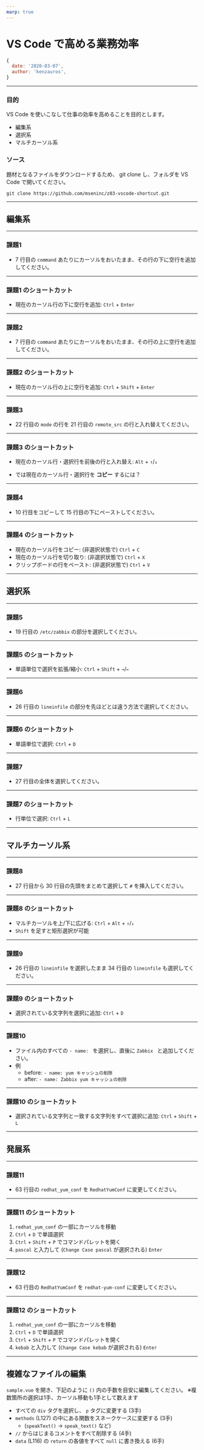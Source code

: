 ```yaml
---
marp: true
---
```

<!-- header: VS Code で高める業務効率 -->
<!-- footer: kenzauros / 2020.03.07 -->
<!-- theme: default -->
<!-- class: invert -->
<!-- size: 16:9 -->
<!-- page_number: true -->
<!-- paginate: true -->

# VS Code で高める業務効率

```js
{
  date: '2020-03-07',
  author: 'kenzauros',
}
```

---

### 目的

VS Code を使いこなして仕事の効率を高めることを目的とします。

- 編集系
- 選択系
- マルチカーソル系

### ソース

題材となるファイルをダウンロードするため、 git clone し、フォルダを VS Code で開いてください。

```
git clone https://github.com/mseninc/z03-vscode-shortcut.git
```

---

## 編集系

---

### 課題1

- 7 行目の `command` あたりにカーソルをおいたまま、その行の下に空行を追加してください。

---

### 課題1 のショートカット

- 現在のカーソル行の下に空行を追加: `Ctrl` + `Enter`

---

### 課題2

- 7 行目の `command` あたりにカーソルをおいたまま、その行の上に空行を追加してください。

---

### 課題2 のショートカット

- 現在のカーソル行の上に空行を追加: `Ctrl` + `Shift` + `Enter`

---

### 課題3

- 22 行目の `mode` の行を 21 行目の `remote_src` の行と入れ替えてください。

---

### 課題3 のショートカット

- 現在のカーソル行・選択行を前後の行と入れ替え: `Alt` + `↑`/`↓`

- では現在のカーソル行・選択行を **コピー** するには？

---

### 課題4

- 10 行目をコピーして 15 行目の下にペーストしてください。

---

### 課題4 のショートカット

- 現在のカーソル行をコピー: (非選択状態で) `Ctrl` + `C`
- 現在のカーソル行を切り取り: (非選択状態で) `Ctrl` + `X`
- クリップボードの行をペースト: (非選択状態で) `Ctrl` + `V`

---

## 選択系

---

### 課題5

- 19 行目の `/etc/zabbix` の部分を選択してください。

---

### 課題5 のショートカット

- 単語単位で選択を拡張/縮小: `Ctrl` + `Shift` + `→`/`←`

---

### 課題6

- 26 行目の `lineinfile` の部分を先ほどとは違う方法で選択してください。

---

### 課題6 のショートカット

- 単語単位で選択: `Ctrl` + `D`

---

### 課題7

- 27 行目の全体を選択してください。

---

### 課題7 のショートカット

- 行単位で選択: `Ctrl` + `L`

---

## マルチカーソル系

---

### 課題8

- 27 行目から 30 行目の先頭をまとめて選択して `#` を挿入してください。

---

### 課題8 のショートカット

- マルチカーソルを上/下に広げる: `Ctrl` + `Alt` + `↑`/`↓`
- `Shift` を足すと矩形選択が可能

---

### 課題9

- 26 行目の `lineinfile` を選択したまま 34 行目の `lineinfile` も選択してください。

---

### 課題9 のショートカット

- 選択されている文字列を選択に追加: `Ctrl` + `D`

---

### 課題10

- ファイル内のすべての `- name: ` を選択し、直後に `Zabbix ` と追加してください。
- 例
    - before: `- name: yum キャッシュの削除`
    - after: `- name: Zabbix yum キャッシュの削除`

---

### 課題10 のショートカット

- 選択されている文字列と一致する文字列をすべて選択に追加: `Ctrl` + `Shift` + `L`

---

## 発展系

---

### 課題11

- 63 行目の `redhat_yum_conf` を `RedhatYumConf` に変更してください。

---

### 課題11 のショートカット

1. `redhat_yum_conf` の一部にカーソルを移動
1. `Ctrl` + `D` で単語選択
1. `Ctrl` + `Shift` + `P` でコマンドパレットを開く
1. `pascal` と入力して (`Change Case pascal` が選択される) `Enter`

---

### 課題12

- 63 行目の `RedhatYumConf` を `redhat-yum-conf` に変更してください。

---

### 課題12 のショートカット

1. `redhat_yum_conf` の一部にカーソルを移動
1. `Ctrl` + `D` で単語選択
1. `Ctrl` + `Shift` + `P` でコマンドパレットを開く
1. `kebab` と入力して (`Change Case kebab` が選択される) `Enter`

---

## 複雑なファイルの編集

`sample.vue` を開き、下記のように `()` 内の手数を目安に編集してください。
※複数箇所の選択は1手、カーソル移動も1手として数えます

- すべての `div` タグを選択し、 `p` タグに変更する (3手)
- `methods` (L127) の中にある関数をスネークケースに変更する (3手)
    - (`speakText()` → `speak_text()` など)
- `//` からはじまるコメントをすべて削除する (4手)
- `data` (L116) の `return` の各値をすべて `null` に書き換える (6手)
